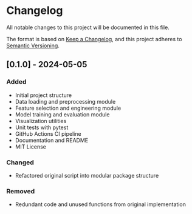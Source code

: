 # Changelog

All notable changes to this project will be documented in this file.

The format is based on [Keep a Changelog](https://keepachangelog.com/en/1.0.0/),
and this project adheres to [Semantic Versioning](https://semver.org/spec/v2.0.0.html).

## [0.1.0] - 2024-05-05

### Added

- Initial project structure
- Data loading and preprocessing module
- Feature selection and engineering module
- Model training and evaluation module
- Visualization utilities
- Unit tests with pytest
- GitHub Actions CI pipeline
- Documentation and README
- MIT License

### Changed

- Refactored original script into modular package structure

### Removed

- Redundant code and unused functions from original implementation
